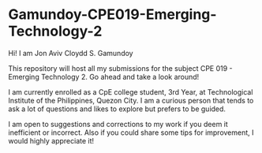 # Gamundoy-CPE019-Emerging-Technology-2
Hi! I am Jon Aviv Cloydd S. Gamundoy

This repository will host all my submissions for the subject CPE 019 - Emerging Technology 2. Go ahead and take a look around!

I am currently enrolled as a CpE college student, 3rd Year, at Technological Institute of the Philippines, Quezon City.
I am a curious person that tends to ask a lot of questions and likes to explore but prefers to be guided.

I am open to suggestions and corrections to my work if you deem it inefficient or incorrect.
Also if you could share some tips for improvement, I would highly appreciate it!
